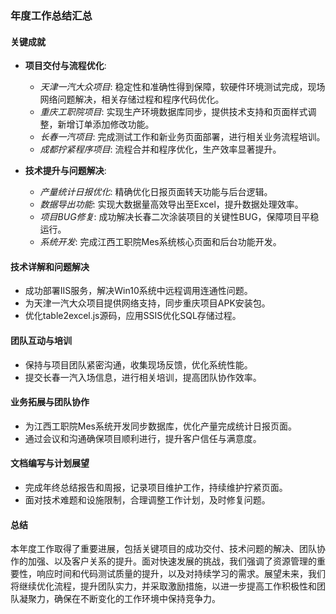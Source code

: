 ### 年度工作总结汇总

#### 关键成就

- **项目交付与流程优化**:
  - *天津一汽大众项目*: 稳定性和准确性得到保障，软硬件环境测试完成，现场网络问题解决，相关存储过程和程序代码优化。
  - *重庆工职院项目*: 实现生产环境数据库同步，提供技术支持和页面样式调整，新增订单添加修改功能。
  - *长春一汽项目*: 完成测试工作和新业务页面部署，进行相关业务流程培训。
  - *成都拧紧程序项目*: 流程合并和程序优化，生产效率显著提升。

- **技术提升与问题解决**:
  - *产量统计日报优化*: 精确优化日报页面转天功能与后台逻辑。
  - *数据导出功能*: 实现大数据量高效导出至Excel，提升数据处理效率。
  - *项目BUG修复*: 成功解决长春二次涂装项目的关键性BUG，保障项目平稳运行。
  - *系统开发*: 完成江西工职院Mes系统核心页面和后台功能开发。

#### 技术详解和问题解决

- 成功部署IIS服务，解决Win10系统中远程调用连通性问题。
- 为天津一汽大众项目提供网络支持，同步重庆项目APK安装包。
- 优化table2excel.js源码，应用SSIS优化SQL存储过程。

#### 团队互动与培训

- 保持与项目团队紧密沟通，收集现场反馈，优化系统性能。
- 提交长春一汽入场信息，进行相关培训，提高团队协作效率。

#### 业务拓展与团队协作

- 为江西工职院Mes系统开发同步数据库，优化产量完成统计日报页面。
- 通过会议和沟通确保项目顺利进行，提升客户信任与满意度。

#### 文档编写与计划展望

- 完成年终总结报告和周报，记录项目维护工作，持续维护拧紧页面。
- 面对技术难题和设施限制，合理调整工作计划，及时修复问题。

#### 总结

本年度工作取得了重要进展，包括关键项目的成功交付、技术问题的解决、团队协作的加强、以及客户关系的提升。面对快速发展的挑战，我们强调了资源管理的重要性，响应时间和代码测试质量的提升，以及对持续学习的需求。展望未来，我们将继续优化流程，提升团队实力，并采取激励措施，以进一步提高工作积极性和团队凝聚力，确保在不断变化的工作环境中保持竞争力。